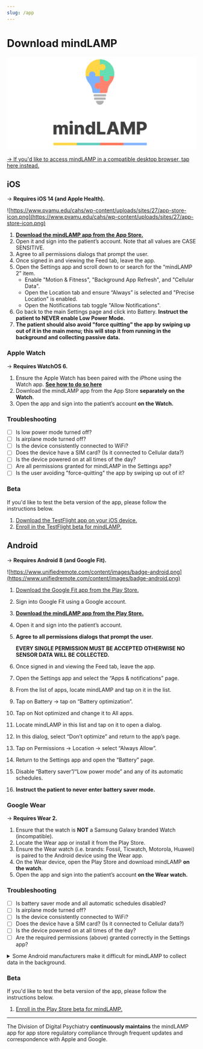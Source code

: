 ```yaml
---
slug: /app
---
```


# Download mindLAMP

![](/banner.png)

[→ If you'd like to access mindLAMP in a compatible desktop browser, tap here instead.](https://dashboard.lamp.digital)

## iOS

→ **Requires iOS 14 (and Apple Health).**

![https://www.pvamu.edu/cahs/wp-content/uploads/sites/27/app-store-icon.png](https://www.pvamu.edu/cahs/wp-content/uploads/sites/27/app-store-icon.png)

1. [**Download the mindLAMP app from the App Store.**](https://apps.apple.com/us/app/mindlamp/id1495947054)
2. Open it and sign into the patient’s account. Note that all
values are CASE SENSITIVE.
4. Agree to all permissions dialogs that prompt the user.
5. Once signed in and viewing the Feed tab, leave the app.
6. Open the Settings app and scroll down to or search for the “mindLAMP 2” item.
    - Enable "Motion & Fitness", "Background App Refresh", and "Cellular Data".
    - Open the Location tab and ensure “Always” is selected and "Precise Location" is enabled.
    - Open the Notifications tab toggle "Allow Notifications".
7. Go back to the main Settings page and click into Battery. **Instruct the patient to NEVER enable Low Power Mode.**
8. **The patient should also avoid "force quitting" the app by swiping up out of it in the main menu; this will stop it from running in the background and collecting passive data.**

### Apple Watch

→ **Requires WatchOS 6.**

1. Ensure the Apple Watch has been paired with the iPhone using the Watch app. [**See how to do so here**](https://support.apple.com/guide/watch/set-up-and-pair-your-apple-watch-with-iphone-apdde4d6f98e/watchos)
2. Download the mindLAMP app from the App Store **separately on the Watch**.
3. Open the app and sign into the patient’s account **on the Watch.**

### Troubleshooting

- [ ]  Is low power mode turned off?
- [ ]  Is airplane mode turned off?
- [ ]  Is the device consistently connected to WiFi?
- [ ]  Does the device have a SIM card? (Is it connected to Cellular data?)
- [ ]  Is the device powered on at all times of the day?
- [ ]  Are all permissions granted for mindLAMP in the Settings app?
- [ ]  Is the user avoiding "force-quitting" the app by swiping up out of it?

### Beta

If you'd like to test the beta version of the app, please follow the instructions below.

1. [Download the TestFlight app on your iOS device.](https://apps.apple.com/us/app/testflight/id899247664)
2. [Enroll in the TestFlight beta for mindLAMP.](https://testflight.apple.com/join/TSpdLc6U)

## Android

→ **Requires Android 8 (and Google Fit).**

![https://www.unifiedremote.com/content/images/badge-android.png](https://www.unifiedremote.com/content/images/badge-android.png)

1. [Download the Google Fit app from the Play Store.](https://play.google.com/store/apps/details?id=com.google.android.apps.fitness)
2. Sign into Google Fit using a Google account.
3. [**Download the mindLAMP app from the Play Store.**](https://play.google.com/store/apps/details?id=digital.lamp.mindlamp) 
4. Open it and sign into the patient’s account. 
5. **Agree to all permissions dialogs that prompt the user.**

    **EVERY SINGLE PERMISSION MUST BE ACCEPTED OTHERWISE NO SENSOR DATA WILL BE COLLECTED.**

6. Once signed in and viewing the Feed tab, leave the app. 
7. Open the Settings app and select the “Apps & notifications” page.
8. From the list of apps, locate mindLAMP and tap on it in the list.
9. Tap on Battery → tap on “Battery optimization”.
10. Tap on Not optimized and change it to All apps.
11. Locate mindLAMP in this list and tap on it to open a dialog.
12. In this dialog, select “Don’t optimize” and return to the app’s page.
13. Tap on Permissions → Location → select “Always Allow”.
14. Return to the Settings app and open the “Battery” page. 
15. Disable “Battery saver”/“Low power mode” and any of its automatic schedules.
16. **Instruct the patient to never enter battery saver mode.**

### Google Wear

→ **Requires Wear 2.**

1. Ensure that the watch is **NOT** a Samsung Galaxy branded Watch (incompatible).
2. Locate the Wear app or install it from the Play Store.
3. Ensure the Wear watch (i.e. brands: Fossil, Ticwatch, Motorola, Huawei) is paired to the Android device using the Wear app. 
4. On the Wear device, open the Play Store and download mindLAMP **on the watch**.
5. Open the app and sign into the patient’s account **on the Wear watch.**

### Troubleshooting

- [ ]  Is battery saver mode and all automatic schedules disabled?
- [ ]  Is airplane mode turned off?
- [ ]  Is the device consistently connected to WiFi?
- [ ]  Does the device have a SIM card? (Is it connected to Cellular data?)
- [ ]  Is the device powered on at all times of the day?
- [ ]  Are the required permissions (above) granted correctly in the Settings app?

<details>

<summary> Some Android manufacturers make it difficult for mindLAMP to collect data in the background.</summary>

![](assets/dont_kill_my_app.png)

Read more at [https://dontkillmyapp.com](https://dontkillmyapp.com/)

> **UPDATE 2021:** Despite Android team's promise to enforce OEMs to be transparent about non-standard app killing, in Android 11 **Samsung has introduced a new severe (default ON) restriction**. Apps can no longer hold wake lock in foreground services. This breaks many use-cases, for instance **health apps are now unable to gather sensoric data for their users**.

**For best results when using the mindLAMP app on Samsung, OnePlus, Huawei, and Xiaomi devices, please visit the Don't Kill My App website and follow the recommendations listed.** 

The mindLAMP smartphone and wearable apps apply all best practices to ensure that data is collected as robustly as possible, but there are some cases where you may need to intervene and configure your device correctly.

</details>

### Beta

If you'd like to test the beta version of the app, please follow the instructions below.

1. [Enroll in the Play Store beta for mindLAMP.](https://play.google.com/apps/testing/digital.lamp.mindlamp)

---

The Division of Digital Psychiatry **continuously maintains** the mindLAMP app for app store regulatory compliance through frequent updates and correspondence with Apple and Google.

